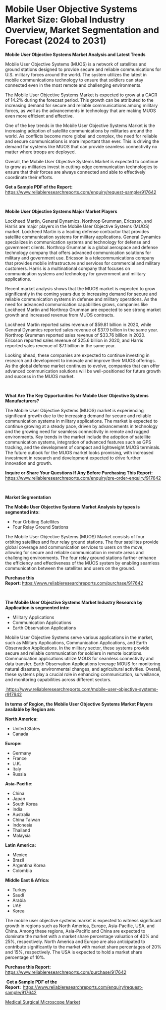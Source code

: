 <p><h1>Mobile User Objective Systems Market Size: Global Industry Overview, Market Segmentation and Forecast (2024 to 2031)</h1></p><p><strong>Mobile User Objective Systems Market Analysis and Latest Trends</strong></p>
<p><p>Mobile User Objective Systems (MUOS) is a network of satellites and ground stations designed to provide secure and reliable communications for U.S. military forces around the world. The system utilizes the latest in mobile communications technology to ensure that soldiers can stay connected even in the most remote and challenging environments.</p><p>The Mobile User Objective Systems Market is expected to grow at a CAGR of 14.2% during the forecast period. This growth can be attributed to the increasing demand for secure and reliable communications among military forces, as well as the advancements in technology that are making MUOS even more efficient and effective.</p><p>One of the key trends in the Mobile User Objective Systems Market is the increasing adoption of satellite communications by militaries around the world. As conflicts become more global and complex, the need for reliable and secure communications is more important than ever. This is driving the demand for systems like MUOS that can provide seamless connectivity no matter where troops are deployed.</p><p>Overall, the Mobile User Objective Systems Market is expected to continue to grow as militaries invest in cutting-edge communication technologies to ensure that their forces are always connected and able to effectively coordinate their efforts.</p></p>
<p><strong>Get a Sample PDF of the Report:&nbsp;</strong> <a href="https://www.reliableresearchreports.com/enquiry/request-sample/917642">https://www.reliableresearchreports.com/enquiry/request-sample/917642</a></p>
<p>&nbsp;</p>
<p><strong>Mobile User Objective Systems Major Market Players</strong></p>
<p><p>Lockheed Martin, General Dynamics, Northrop Grumman, Ericsson, and Harris are major players in the Mobile User Objective Systems (MUOS) market. Lockheed Martin is a leading defense contractor that provides satellite communication systems for military applications. General Dynamics specializes in communication systems and technology for defense and government clients. Northrop Grumman is a global aerospace and defense technology company that offers advanced communication solutions for military and government use. Ericsson is a telecommunications company that provides mobile infrastructure and services for commercial and military customers. Harris is a multinational company that focuses on communication systems and technology for government and military applications.</p><p>Recent market analysis shows that the MUOS market is expected to grow significantly in the coming years due to increasing demand for secure and reliable communication systems in defense and military operations. As the need for advanced communication capabilities grows, companies like Lockheed Martin and Northrop Grumman are expected to see strong market growth and increased revenue from MUOS contracts.</p><p>Lockheed Martin reported sales revenue of $59.81 billion in 2020, while General Dynamics reported sales revenue of $37.9 billion in the same year. Northrop Grumman reported sales revenue of $33.76 billion in 2020. Ericsson reported sales revenue of $25.6 billion in 2020, and Harris reported sales revenue of $7.1 billion in the same year.</p><p>Looking ahead, these companies are expected to continue investing in research and development to innovate and improve their MUOS offerings. As the global defense market continues to evolve, companies that can offer advanced communication solutions will be well-positioned for future growth and success in the MUOS market.</p></p>
<p>&nbsp;</p>
<p><strong>What Are The Key Opportunities For Mobile User Objective Systems Manufacturers?</strong></p>
<p><p>The Mobile User Objective Systems (MUOS) market is experiencing significant growth due to the increasing demand for secure and reliable communication systems in military applications. The market is expected to continue growing at a steady pace, driven by advancements in technology and the growing need for seamless connectivity in remote and rugged environments. Key trends in the market include the adoption of satellite communication systems, integration of advanced features such as GPS tracking, and the development of compact and lightweight MUOS terminals. The future outlook for the MUOS market looks promising, with increased investment in research and development expected to drive further innovation and growth.</p></p>
<p><strong>Inquire or Share Your Questions If Any Before Purchasing This Report:</strong> <a href="https://www.reliableresearchreports.com/enquiry/pre-order-enquiry/917642">https://www.reliableresearchreports.com/enquiry/pre-order-enquiry/917642</a></p>
<p>&nbsp;</p>
<p><strong>Market Segmentation</strong></p>
<p><strong>The Mobile User Objective Systems Market Analysis by types is segmented into:</strong></p>
<p><ul><li>Four Orbiting Satellites</li><li>Four Relay Ground Stations</li></ul></p>
<p><p>The Mobile User Objective Systems (MUOS) Market consists of four orbiting satellites and four relay ground stations. The four satellites provide global coverage and communication services to users on the move, allowing for secure and reliable communication in remote areas and challenging environments. The four relay ground stations further enhance the efficiency and effectiveness of the MUOS system by enabling seamless communication between the satellites and users on the ground.</p></p>
<p><strong>Purchase this Report:&nbsp;</strong><a href="https://www.reliableresearchreports.com/purchase/917642">https://www.reliableresearchreports.com/purchase/917642</a></p>
<p>&nbsp;</p>
<p><strong>The Mobile User Objective Systems Market Industry Research by Application is segmented into:</strong></p>
<p><ul><li>Military Applications</li><li>Communication Applications</li><li>Earth Observation Applications</li></ul></p>
<p><p>Mobile User Objective Systems serve various applications in the market, such as Military Applications, Communication Applications, and Earth Observation Applications. In the military sector, these systems provide secure and reliable communication for soldiers in remote locations. Communication applications utilize MOUS for seamless connectivity and data transfer. Earth Observation Applications leverage MOUS for monitoring natural disasters, environmental changes, and agricultural activities. Overall, these systems play a crucial role in enhancing communication, surveillance, and monitoring capabilities across different sectors.</p></p>
<p><a href="https://www.reliableresearchreports.com/mobile-user-objective-systems-r917642">&nbsp;https://www.reliableresearchreports.com/mobile-user-objective-systems-r917642</a></p>
<p><strong>In terms of Region, the Mobile User Objective Systems Market Players available by Region are:</strong></p>
<p>
    <p> <strong> North America: </strong>
        <ul>
            <li>United States</li>
            <li>Canada</li>
        </ul>
        </p> 
    <p> <strong> Europe: </strong>
        <ul>
            <li>Germany</li>
            <li>France</li>
            <li>U.K.</li>
            <li>Italy</li>
            <li>Russia</li>
        </ul>
        </p> 
    <p> <strong> Asia-Pacific: </strong>
        <ul>
            <li>China</li>
            <li>Japan</li>
            <li>South Korea</li>
            <li>India</li>
            <li>Australia</li>
            <li>China Taiwan</li>
            <li>Indonesia</li>
            <li>Thailand</li>
            <li>Malaysia</li>
        </ul>
        </p> 
    <p> <strong> Latin America: </strong>
        <ul>
            <li>Mexico</li>
            <li>Brazil</li>
            <li>Argentina Korea</li>
            <li>Colombia</li>
        </ul>
        </p> 
    <p> <strong> Middle East & Africa: </strong>
        <ul>
            <li>Turkey</li>
            <li>Saudi</li>
            <li>Arabia</li>
            <li>UAE</li>
            <li>Korea</li>
        </ul>
    </p>
    </p>
<p><p>The mobile user objective systems market is expected to witness significant growth in regions such as North America, Europe, Asia-Pacific, USA, and China. Among these regions, Asia-Pacific and China are expected to dominate the market with a market share percentage valuation of 40% and 25%, respectively. North America and Europe are also anticipated to contribute significantly to the market with market share percentages of 20% and 15%, respectively. The USA is expected to hold a market share percentage of 10%.</p></p>
<p><strong>Purchase this Report: </strong><a href="https://www.reliableresearchreports.com/purchase/917642">https://www.reliableresearchreports.com/purchase/917642</a></p>
<p>&nbsp;<strong>Get a Sample PDF of the Report:&nbsp;&nbsp;</strong><a href="https://www.reliableresearchreports.com/enquiry/request-sample/917642">https://www.reliableresearchreports.com/enquiry/request-sample/917642</a></p>
<p><strong></strong></p>
<p><p><a href="https://github.com/Sherrillcrooksxa8i18ucf2m/Market-Research-Report-List-3/blob/main/medical-surgical-microscope-market.md">Medical Surgical Microscope Market</a></p></p>